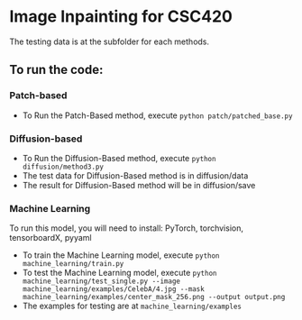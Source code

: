 # Image Inpainting for CSC420

The testing data is at the subfolder for each methods.

## To run the code:

### Patch-based

- To Run the Patch-Based method, execute `python patch/patched_base.py`

### Diffusion-based

- To Run the Diffusion-Based method, execute `python diffusion/method3.py`
- The test data for Diffusion-Based method is in diffusion/data
- The result for Diffusion-Based method will be in diffusion/save

### Machine Learning

To run this model, you will need to install: PyTorch, torchvision, tensorboardX, pyyaml

- To train the Machine Learning model, execute `python machine_learning/train.py`
- To test the Machine Learning model, execute `python machine_learning/test_single.py --image machine_learning/examples/CelebA/4.jpg --mask machine_learning/examples/center_mask_256.png --output output.png`
- The examples for testing are at `machine_learning/examples`
